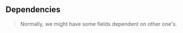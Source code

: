 ## Dependencies 

> Normally, we might have some fields dependent on other one's. 

<code src="../example/dep.tsx"/>